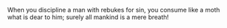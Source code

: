 When you discipline a man with rebukes for sin, you consume like a moth what is dear to him; surely all mankind is a mere breath!
